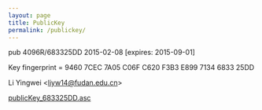 ```yaml
---
layout: page
title: PublicKey
permalink: /publickey/
---
```

pub 4096R/683325DD 2015-02-08 [expires: 2015-09-01]

Key fingerprint = 9460 7CEC 7A05 C06F C620  F3B3 E899 7134 6833 25DD

Li Yingwei &lt;liyw14@fudan.edu.cn&gt;

[publicKey_683325DD.asc](../publicKey_683325DD.asc)
